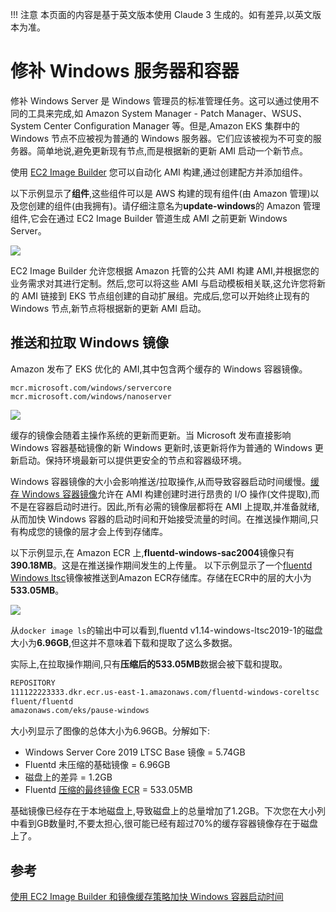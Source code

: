 !!! 注意
    本页面的内容是基于英文版本使用 Claude 3 生成的。如有差异,以英文版本为准。

# 修补 Windows 服务器和容器

修补 Windows Server 是 Windows 管理员的标准管理任务。这可以通过使用不同的工具来完成,如 Amazon System Manager - Patch Manager、WSUS、System Center Configuration Manager 等。但是,Amazon EKS 集群中的 Windows 节点不应被视为普通的 Windows 服务器。它们应该被视为不可变的服务器。简单地说,避免更新现有节点,而是根据新的更新 AMI 启动一个新节点。

使用 [EC2 Image Builder](https://aws.amazon.com/image-builder/) 您可以自动化 AMI 构建,通过创建配方并添加组件。

以下示例显示了**组件**,这些组件可以是 AWS 构建的现有组件(由 Amazon 管理)以及您创建的组件(由我拥有)。请仔细注意名为**update-windows**的 Amazon 管理组件,它会在通过 EC2 Image Builder 管道生成 AMI 之前更新 Windows Server。

![](./images/associated-components.png)

EC2 Image Builder 允许您根据 Amazon 托管的公共 AMI 构建 AMI,并根据您的业务需求对其进行定制。然后,您可以将这些 AMI 与启动模板相关联,这允许您将新的 AMI 链接到 EKS 节点组创建的自动扩展组。完成后,您可以开始终止现有的 Windows 节点,新节点将根据新的更新 AMI 启动。

## 推送和拉取 Windows 镜像
Amazon 发布了 EKS 优化的 AMI,其中包含两个缓存的 Windows 容器镜像。

    mcr.microsoft.com/windows/servercore
    mcr.microsoft.com/windows/nanoserver

![](./images/images.png)

缓存的镜像会随着主操作系统的更新而更新。当 Microsoft 发布直接影响 Windows 容器基础镜像的新 Windows 更新时,该更新将作为普通的 Windows 更新启动。保持环境最新可以提供更安全的节点和容器级环境。

Windows 容器镜像的大小会影响推送/拉取操作,从而导致容器启动时间缓慢。[缓存 Windows 容器镜像](https://aws.amazon.com/blogs/containers/speeding-up-windows-container-launch-times-with-ec2-image-builder-and-image-cache-strategy/)允许在 AMI 构建创建时进行昂贵的 I/O 操作(文件提取),而不是在容器启动时进行。因此,所有必需的镜像层都将在 AMI 上提取,并准备就绪,从而加快 Windows 容器的启动时间和开始接受流量的时间。在推送操作期间,只有构成您的镜像的层才会上传到存储库。

以下示例显示,在 Amazon ECR 上,**fluentd-windows-sac2004**镜像只有**390.18MB**。这是在推送操作期间发生的上传量。
以下示例显示了一个[fluentd Windows ltsc](https://github.com/fluent/fluentd-docker-image/blob/master/v1.14/windows-ltsc2019/Dockerfile)镜像被推送到Amazon ECR存储库。存储在ECR中的层的大小为**533.05MB**。

![](./images/ecr-image.png)

从`docker image ls`的输出中可以看到,fluentd v1.14-windows-ltsc2019-1的磁盘大小为**6.96GB**,但这并不意味着下载和提取了这么多数据。

实际上,在拉取操作期间,只有**压缩后的533.05MB**数据会被下载和提取。
```bash
REPOSITORY                                                              TAG                        IMAGE ID       CREATED         SIZE
111122223333.dkr.ecr.us-east-1.amazonaws.com/fluentd-windows-coreltsc   latest                     721afca2c725   7 weeks ago     6.96GB
fluent/fluentd                                                          v1.14-windows-ltsc2019-1   721afca2c725   7 weeks ago     6.96GB
amazonaws.com/eks/pause-windows                                         latest                     6392f69ae6e7   10 months ago   255MB
```

大小列显示了图像的总体大小为6.96GB。分解如下:

* Windows Server Core 2019 LTSC Base 镜像 = 5.74GB
* Fluentd 未压缩的基础镜像 = 6.96GB
* 磁盘上的差异 = 1.2GB
* Fluentd [压缩的最终镜像 ECR](https://docs.aws.amazon.com/AmazonECR/latest/userguide/repository-info.html) = 533.05MB

基础镜像已经存在于本地磁盘上,导致磁盘上的总量增加了1.2GB。下次您在大小列中看到GB数量时,不要太担心,很可能已经有超过70%的缓存容器镜像存在于磁盘上了。

## 参考
[使用 EC2 Image Builder 和镜像缓存策略加快 Windows 容器启动时间](https://aws.amazon.com/blogs/containers/speeding-up-windows-container-launch-times-with-ec2-image-builder-and-image-cache-strategy/)
